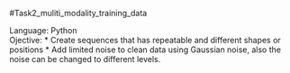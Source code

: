 #Task2_muliti_modality_training_data

Language: Python  
Ojective:  * Create sequences that has repeatable and different shapes or positions
           * Add limited noise to clean data using Gaussian noise, also the noise can be changed to different levels.
